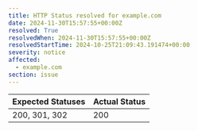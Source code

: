 ```yaml
---
title: HTTP Status resolved for example.com
date: 2024-11-30T15:57:55+00:00Z
resolved: True
resolvedWhen: 2024-11-30T15:57:55+00:00Z
resolvedStartTime: 2024-10-25T21:09:43.191474+00:00
severity: notice
affected:
  - example.com
section: issue
---
```


| Expected Statuses | Actual Status  |
|-------------------|----------------|
| 200, 301, 302 | 200 |
